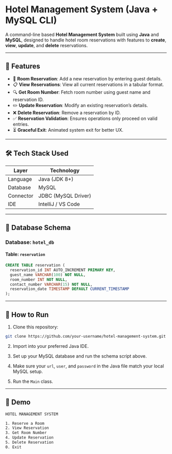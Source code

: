 # Hotel Management System (Java + MySQL CLI)

A command-line based **Hotel Management System** built using **Java** and **MySQL**, designed to handle hotel room reservations with features to **create**, **view**, **update**, and **delete** reservations.

---

## 🚀 Features

- 🏨 **Room Reservation**: Add a new reservation by entering guest details.
- 📋 **View Reservations**: View all current reservations in a tabular format.
- 🔍 **Get Room Number**: Fetch room number using guest name and reservation ID.
- ✏️ **Update Reservation**: Modify an existing reservation’s details.
- ❌ **Delete Reservation**: Remove a reservation by ID.
- ✅ **Reservation Validation**: Ensures operations only proceed on valid entries.
- ⏳ **Graceful Exit**: Animated system exit for better UX.

---

## 🛠️ Tech Stack Used

| Layer       | Technology         |
|-------------|--------------------|
| Language    | Java (JDK 8+)      |
| Database    | MySQL              |
| Connector   | JDBC (MySQL Driver)|
| IDE         | IntelliJ / VS Code |

---

## 💾 Database Schema

### Database: `hotel_db`

#### Table: `reservation`
```sql
CREATE TABLE reservation (
  reservation_id INT AUTO_INCREMENT PRIMARY KEY,
  guest_name VARCHAR(100) NOT NULL,
  room_number INT NOT NULL,
  contact_number VARCHAR(15) NOT NULL,
  reservation_date TIMESTAMP DEFAULT CURRENT_TIMESTAMP
);
```


---

## 📂 How to Run

1. Clone this repository:
```bash
git clone https://github.com/your-username/hotel-management-system.git
```

2. Import into your preferred Java IDE.

3. Set up your MySQL database and run the schema script above.

4. Make sure your `url`, `user`, and `password` in the Java file match your local MySQL setup.

5. Run the `Main` class.

---

## 📸 Demo
```bash
HOTEL MANAGEMENT SYSTEM

1. Reserve a Room
2. View Reservation
3. Get Room Number
4. Update Reservation
5. Delete Reservation
0. Exit
```

